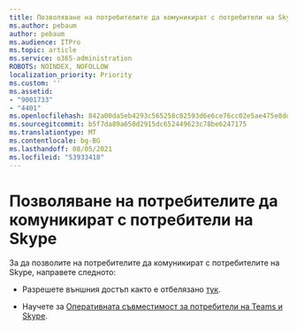 ```yaml
---
title: Позволяване на потребителите да комуникират с потребители на Skype
ms.author: pebaum
author: pebaum
ms.audience: ITPro
ms.topic: article
ms.service: o365-administration
ROBOTS: NOINDEX, NOFOLLOW
localization_priority: Priority
ms.custom: ''
ms.assetid:
- "9001733"
- "4401"
ms.openlocfilehash: 842a00da5eb4293c565258c82593d6e6ce76cc02e5ae475e8dd7f7613640d605
ms.sourcegitcommit: b5f7da89a650d2915dc652449623c78be6247175
ms.translationtype: MT
ms.contentlocale: bg-BG
ms.lasthandoff: 08/05/2021
ms.locfileid: "53933418"
---
```

# <a name="allow-your-users-to-communicate-with-skype-consumer-users"></a>Позволяване на потребителите да комуникират с потребители на Skype

За да позволите на потребителите да комуникират с потребителите на Skype, направете следното:

- Разрешете външния достъп както е отбелязано [тук](https://docs.microsoft.com/microsoftteams/manage-external-access#allow-or-block-domains).

- Научете за [Оперативната съвместимост за потребители на Teams и Skype](https://docs.microsoft.com/microsoftteams/teams-skype-interop).
